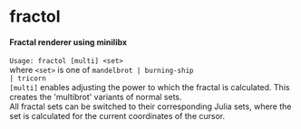# fractol
#### Fractal renderer using minilibx  
<code>Usage: fractol [multi] \<set\></code>  
  where <code>\<set\></code>  is one of <code>mandelbrot | burning-ship | tricorn</code>  
  <code>[multi]</code> enables adjusting the power to which the fractal is calculated. This creates the 'multibrot' variants of normal sets.  
  All fractal sets can be switched to their corresponding Julia sets, where the set is calculated for the current coordinates of the cursor.  
